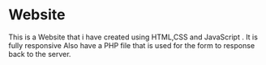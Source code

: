 # Website
This is a Website that i have created using HTML,CSS and JavaScript . It is fully responsive Also have a PHP file that is used for the form to response back to the server.

